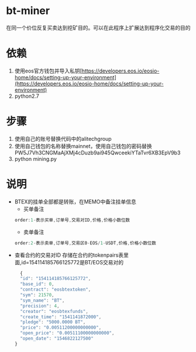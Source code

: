 # bt-miner
在同一个价位反复买卖达到挖矿目的。可以在此程序上扩展达到程序化交易的目的

# 依赖
1. 使用eos官方钱包并导入私钥[https://developers.eos.io/eosio-home/docs/setting-up-your-environment](https://developers.eos.io/eosio-home/docs/setting-up-your-environment)
2. python2.7

# 步骤
1. 使用自己的账号替换代码中的alitechgroup
2. 使用自己钱包的名称替换mainnet，使用自己钱包的密码替换PW5J7Vh3CNGMaAjXMj4cDuzb9ai945QwceekiYTaTvr6XB3EpV9b3
2. python mining.py

# 说明
* BTEX的挂单全部都是转账，在MEMO中备注挂单信息
  * 买单备注
  ```javascript
  order:1-表示买单,订单号,交易对ID,价格,价格小数位数
  ```
  * 卖单备注
  ```javascript
  order:2-表示卖单,订单号,交易区0-EOS/1-USDT,价格,价格小数位数
  ```
* 查看合约的交易对ID
  存储在合约的tokenpairs表里面,id=154114185766125772是BT/EOS交易对的
  ```javascript
    {
    "id": "154114185766125772",
    "base_id": 0,
    "contract": "eosbtextoken",
    "sym": 21570,
    "sym_name": "BT",
    "precision": 4,
    "creator": "eosbtexfunds",
    "create_time": "1541141872000",
    "pledge": "5000.0000 BT",
    "price": "0.00511200000000000",
    "open_price": "0.00511100000000000",
    "open_date": "1546822127500"
  }
  ```
